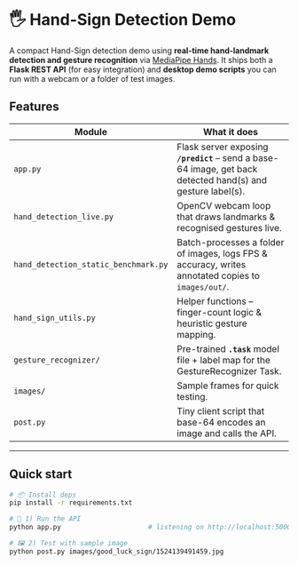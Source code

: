 # 🖐️ Hand-Sign Detection Demo

A compact Hand-Sign detection demo using **real-time hand-landmark detection and gesture recognition** via [MediaPipe Hands](https://developers.google.com/mediapipe/).
It ships both a **Flask REST API** (for easy integration) and **desktop demo scripts** you can run with a webcam or a folder of test images.

## Features

| Module | What it does |
|--------|--------------|
| `app.py` | Flask server exposing **`/predict`** – send a base-64 image, get back detected hand(s) and gesture label(s). |
| `hand_detection_live.py` | OpenCV webcam loop that draws landmarks & recognised gestures live. |
| `hand_detection_static_benchmark.py` | Batch-processes a folder of images, logs FPS & accuracy, writes annotated copies to `images/out/`. |
| `hand_sign_utils.py` | Helper functions – finger-count logic & heuristic gesture mapping. |
| `gesture_recognizer/` | Pre-trained **`.task`** model file + label map for the GestureRecognizer Task. |
| `images/` | Sample frames for quick testing. |
| `post.py` | Tiny client script that base-64 encodes an image and calls the API. |

---

## Quick start

```bash
# 📦 Install deps
pip install -r requirements.txt

# 🚀 1) Run the API
python app.py                      # listening on http://localhost:5000

# 🖼️ 2) Test with sample image
python post.py images/good_luck_sign/1524139491459.jpg